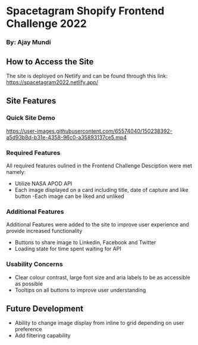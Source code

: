 # Spacetagram Shopify Frontend Challenge 2022

### By: Ajay Mundi

## How to Access the Site

The site is deployed on Netlify and can be found through this link: https://spacetagram2022.netlify.app/

## Site Features

### Quick Site Demo

https://user-images.githubusercontent.com/65574040/150238392-a5d93b8d-b31e-4358-96c0-a35893137ce5.mp4

### Required Features

All required features oulined in the Frontend Challenge Desciption were met namely:

- Utilize NASA APOD API
- Each image displayed on a card including title, date of capture and like button
  -Each image can be liked and unliked

### Additional Features

Additional Features were added to the site to improve user experience and provide increased functionality

- Buttons to share image to Linkedin, Facebook and Twitter
- Loading state for time spent waiting for API

### Usability Concerns

- Clear colour contrast, large font size and aria labels to be as accessible as possible
- Tooltips on all buttons to improve user understanding

## Future Development

- Ability to change image display from inline to grid depending on user preference
- Add filtering capability
